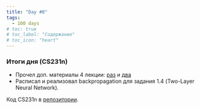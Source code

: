```yaml
---
title: "Day #8"
tags:
  - 100 days
# toc: true
# toc_label: "Содержание"
# toc_icon: "heart"
---
```


### Итоги дня (CS231n)
* Прочел доп. материалы 4 лекции: [раз](http://cs231n.github.io/optimization-1/) и [два](http://cs231n.github.io/optimization-2/)
* Расписал и реализовал backpropagation для задания 1.4 (Two-Layer Neural Network).  

Код CS231n в [репозитории](https://github.com/ningeen/stanford_cs231n).